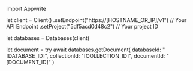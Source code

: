 import Appwrite

let client = Client()
    .setEndpoint("https://[HOSTNAME_OR_IP]/v1") // Your API Endpoint
    .setProject("5df5acd0d48c2") // Your project ID

let databases = Databases(client)

let document = try await databases.getDocument(
    databaseId: "[DATABASE_ID]",
    collectionId: "[COLLECTION_ID]",
    documentId: "[DOCUMENT_ID]"
)

